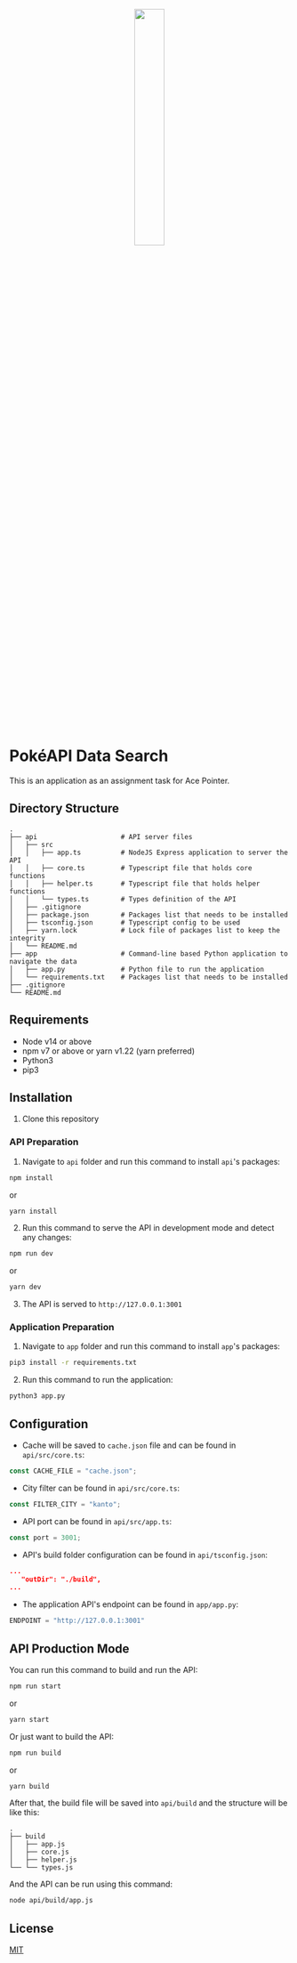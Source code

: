 <p align="center" width="100%">
    <img width="33%" src="https://acepointer.sg/wp-content/uploads/2020/11/Ap_Logo@2x.png">
</p>

# PokéAPI Data Search

This is an application as an assignment task for Ace Pointer.

## Directory Structure

    .
    ├── api                     # API server files
    │   ├── src
    │   │   ├── app.ts          # NodeJS Express application to server the API
    │   │   ├── core.ts         # Typescript file that holds core functions
    │   │   ├── helper.ts       # Typescript file that holds helper functions
    │   │   └── types.ts        # Types definition of the API
    │   ├── .gitignore
    │   ├── package.json        # Packages list that needs to be installed
    │   ├── tsconfig.json       # Typescript config to be used
    │   ├── yarn.lock           # Lock file of packages list to keep the integrity
    │   └── README.md
    ├── app                     # Command-line based Python application to navigate the data
    │   ├── app.py              # Python file to run the application
    │   └── requirements.txt    # Packages list that needs to be installed
    ├── .gitignore
    └── README.md

## Requirements

- Node v14 or above
- npm v7 or above or yarn v1.22 (yarn preferred)
- Python3
- pip3

## Installation

1. Clone this repository

### API Preparation

1. Navigate to `api` folder and run this command to install `api`'s packages:

```bash
npm install
```

or

```bash
yarn install
```

2. Run this command to serve the API in development mode and detect any changes:

```bash
npm run dev
```

or

```bash
yarn dev
```

3. The API is served to `http://127.0.0.1:3001`

### Application Preparation

1. Navigate to `app` folder and run this command to install `app`'s packages:

```bash
pip3 install -r requirements.txt
```

2. Run this command to run the application:

```bash
python3 app.py
```

## Configuration

- Cache will be saved to `cache.json` file and can be found in `api/src/core.ts`:

```typescript
const CACHE_FILE = "cache.json";
```

- City filter can be found in `api/src/core.ts`:

```typescript
const FILTER_CITY = "kanto";
```

- API port can be found in `api/src/app.ts`:

```typescript
const port = 3001;
```

- API's build folder configuration can be found in `api/tsconfig.json`:

```json
...
   "outDir": "./build",
...
```

- The application API's endpoint can be found in `app/app.py`:

```python
ENDPOINT = "http://127.0.0.1:3001"
```

## API Production Mode

You can run this command to build and run the API:

```bash
npm run start
```

or

```bash
yarn start
```

Or just want to build the API:

```bash
npm run build
```

or

```bash
yarn build
```

After that, the build file will be saved into `api/build` and the structure will be like this:

    .
    ├── build
    │   ├── app.js
    │   ├── core.js
    │   ├── helper.js
    └── └── types.js

And the API can be run using this command:

```bash
node api/build/app.js
```

## License

[MIT](https://choosealicense.com/licenses/mit/)
